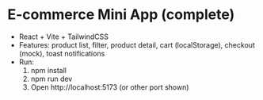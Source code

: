 # E-commerce Mini App (complete)
- React + Vite + TailwindCSS
- Features: product list, filter, product detail, cart (localStorage), checkout (mock), toast notifications
- Run:
  1. npm install
  2. npm run dev
  3. Open http://localhost:5173 (or other port shown)
